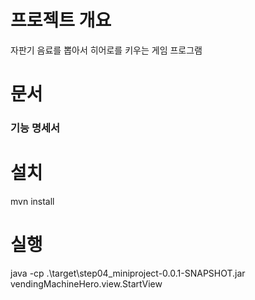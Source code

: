 # 프로젝트 개요

자판기 음료를 뽑아서 히어로를 키우는 게임 프로그램

# 문서

### 기능 명세서

# 설치

mvn install

# 실행

java -cp .\target\step04_miniproject-0.0.1-SNAPSHOT.jar vendingMachineHero.view.StartView

